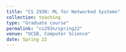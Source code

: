 ```yaml
---
title: "CS 293N: ML for Networked Systems"
collection: teaching
type: "Graduate course"
permalink: "cs293n/spring22"
venue: "UCSB, Computer Science"
date: Spring 22
---
```

